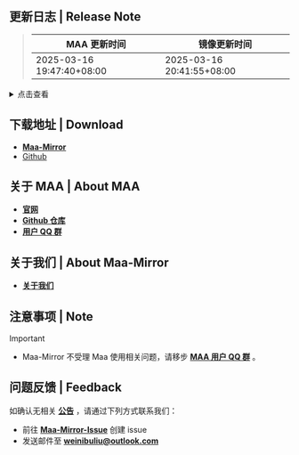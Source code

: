 ## 更新日志 | Release Note
> MAA 更新时间 | 镜像更新时间
> --- | ---
> 2025-03-16 19:47:40+08:00 | 2025-03-16 20:41:55+08:00

<details>

<summary>点击查看</summary>

### 修复 | Fix

* 修复资源更新解压错误 (#12153) `@`MistEO
* 繁中服薩米肉鴿事件ocr `@`status102
* 更新 243 极限效率一天四换排班表 (#12146) `@`bodayw

### 文档 | Docs

* 声明措辞更新 `@`MistEO

### 其他 | Other

* set output to UTF_8 for ResourceUpdater `@`Constrat
* manual update version `@`MistEO
* update version.json on Arknights-Tile-Pos changes fix 43c672df541bae77b484c2faeb23c4522230e3ca `@`Constrat
* 调整下载来源提示 (#12156) `@`MistEO

**Full Changelog**: [v5.14.0 -> v5.14.1](https://github.com/MaaAssistantArknights/MaaAssistantArknights/compare/v5.14.0...v5.14.1)


</details>

## 下载地址 | Download
- **[Maa-Mirror](https://mmirror.top/download.html)**
- [Github](https://github.com/MaaAssistantArknights/MaaAssistantArknights/releases/v5.14.1)

## 关于 MAA | About MAA
- **[官网](https://maa.plus)**
- **[Github 仓库](https://github.com/MaaAssistantArknights/MaaAssistantArknights)**
- **[用户 QQ 群](https://ota.maa.plus/MaaAssistantArknights/api/qqgroup)**

## 关于我们 | About Maa-Mirror
- **[关于我们](https://mmirror.top/about.html)**

## 注意事项 | Note
> [!IMPORTANT]
> - Maa-Mirror 不受理 Maa 使用相关问题，请移步 **[MAA 用户 QQ 群](https://ota.maa.plus/MaaAssistantArknights/api/qqgroup)** 。

## 问题反馈 | Feedback
如确认无相关 **[公告](https://mmirror.top/post/gong-gao.html)** ，请通过下列方式联系我们：
- 前往 **[Maa-Mirror-Issue](https://github.com/MaaMirror/Maa-Mirror-Issue/issues)** 创建 issue
- 发送邮件至 **<a href="mailto:weinibuliu@outlook.com">weinibuliu@outlook.com</a>**
